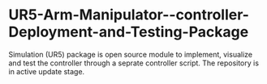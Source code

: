 # UR5-Arm-Manipulator--controller-Deployment-and-Testing-Package
Simulation (UR5) package is open source module to implement, visualize and test the controller through a seprate controller script. The repository is in active update stage.   
